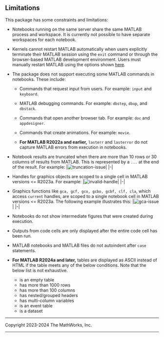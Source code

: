 ## Limitations

This package has some constraints and limitations:

* Notebooks running on the same server share the same MATLAB process and workspace. It is currently not possible to have separate workspaces for each notebook.

* Kernels cannot restart MATLAB automatically when users explicitly terminate their MATLAB session using the `exit` command or through the browser-based MATLAB development environment. Users must manually restart MATLAB using the options shown [here](https://github.com/mathworks/jupyter-matlab-proxy/blob/main/src/jupyter_matlab_proxy/README.md/#usage).

* The package does not support executing some MATLAB commands in notebooks. These include:

    * Commands that request input from users. For example: `input` and `keyboard`.

    * MATLAB debugging commands. For example: `dbstep`, `dbup`, and `dbstack`.

    * Commands that open another browser tab. For example: `doc` and `appdesigner`.

    * Commands that create animations. For example: `movie`.

    * **For MATLAB R2022a and earlier,** `lasterr` and `lasterror` do not capture MATLAB errors from execution in notebooks.

* Notebook results are truncated when there are more than 10 rows or 30 columns of results from MATLAB. This is represented by a `...` at the end of the result. For example:
    |![truncation-issue](https://github.com/mathworks/jupyter-matlab-proxy/raw/main/img/truncation-issue.png)|
    |-|

* Handles for graphics objects are scoped to a single cell in MATLAB versions <= R2023a. For example:
    |![invalid-handle](https://github.com/mathworks/jupyter-matlab-proxy/raw/main/img/invalid-handle.png)|
    |-|

* Graphics functions like `gca, gcf, gco, gcbo, gcbf, clf, cla`, which access `current` handles, are scoped to a single notebook cell in MATLAB versions <= R2023a. The following example illustrates this:
    |![gca-issue](https://github.com/mathworks/jupyter-matlab-proxy/raw/main/img/gca-issue.png)|
    |-|

* Notebooks do not show intermediate figures that were created during execution.

* Outputs from code cells are only displayed after the entire code cell has been run.

* MATLAB notebooks and MATLAB files do not autoindent after `case` statements.

* **For MATLAB R2024a and later,** tables are displayed as ASCII instead of HTML if the table meets any of the below conditions. Note that the below list is not exhaustive.
    * is an empty table
    * has more than 1000 rows
    * has more than 100 columns
    * has nested/grouped headers
    * has multi-column variables
    * is an event table
    * is a dataset

----

Copyright 2023-2024 The MathWorks, Inc.

----
